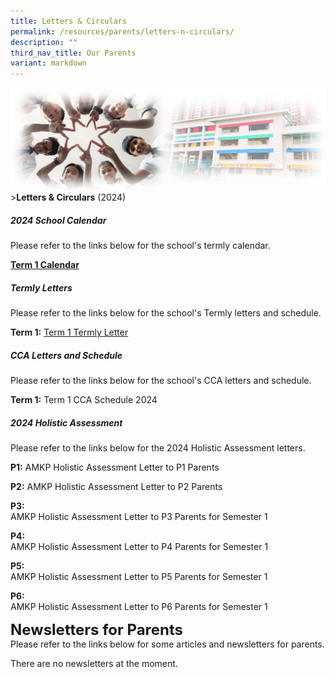 ```yaml
---
title: Letters & Circulars
permalink: /resources/parents/letters-n-circulars/
description: ""
third_nav_title: Our Parents
variant: markdown
---
```

![Sub-banner](/images/sub%20banner.jpg)
&gt;**Letters &amp; Circulars** (2024)

##### 2024 School Calendar

Please refer to the links below for the school's termly calendar.

**[Term 1 Calendar](https://docs.google.com/spreadsheets/d/1wcosTNFMpRsHYkQ1QU51pa_sbMkzHa_w/edit#gid=1308896896)**


##### Termly Letters

Please refer to the links below for the school's Termly letters and schedule.

**Term 1:** [Term 1 Termly Letter](/files/Letters%20and%20Circulars/2024%20Termly%20Letter/AMKP_SCH_24_001_AMKP_Term1_letter.pdf)



##### CCA Letters and Schedule

Please refer to the links below for the school's CCA letters and schedule.

**Term 1:** Term 1 CCA Schedule 2024

##### 2024 Holistic Assessment

Please refer to the links below for the 2024 Holistic Assessment letters.

**P1:** AMKP Holistic Assessment Letter to P1 Parents

**P2:** AMKP Holistic Assessment Letter to P2 Parents

**P3:** 
<br>AMKP Holistic Assessment Letter to P3 Parents for Semester 1

**P4:**
<br>AMKP Holistic Assessment Letter to P4 Parents for Semester 1

**P5:**
<br>AMKP Holistic Assessment Letter to P5 Parents for Semester 1

**P6:**
<br>AMKP Holistic Assessment Letter to P6 Parents for Semester 1

**<font size="5">Newsletters for Parents</font>** <br>
Please refer to the links below for some articles and newsletters for parents.

There are no newsletters at the moment.